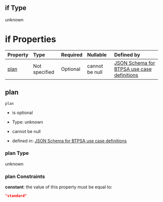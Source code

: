 ## if Type

unknown

# if Properties

| Property      | Type          | Required | Nullable       | Defined by                                                                                                                                                                                                                                  |
| :------------ | :------------ | :------- | :------------- | :------------------------------------------------------------------------------------------------------------------------------------------------------------------------------------------------------------------------------------------ |
| [plan](#plan) | Not specified | Optional | cannot be null | [JSON Schema for BTPSA use case definitions](btpsa-usecase-properties-services-items-allof-2-then-allof-21-then-allof-0-if-properties-plan.md "undefined#/properties/services/items/allOf/2/then/allOf/21/then/allOf/0/if/properties/plan") |

## plan



`plan`

*   is optional

*   Type: unknown

*   cannot be null

*   defined in: [JSON Schema for BTPSA use case definitions](btpsa-usecase-properties-services-items-allof-2-then-allof-21-then-allof-0-if-properties-plan.md "undefined#/properties/services/items/allOf/2/then/allOf/21/then/allOf/0/if/properties/plan")

### plan Type

unknown

### plan Constraints

**constant**: the value of this property must be equal to:

```json
"standard"
```
